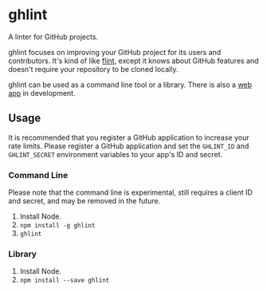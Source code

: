ghlint
======

A linter for GitHub projects.

ghlint focuses on improving your GitHub project for its users and contributors. It's kind of like [flint](https://github.com/pengwynn/flint), except it knows about GitHub features and doesn't require your repository to be cloned locally.

ghlint can be used as a command line tool or a library. There is also a [web app](https://github.com/nicolasmccurdy/ghlint-web) in development.

Usage
-----
It is recommended that you register a GitHub application to increase your rate limits. Please register a GitHub application and set the `GHLINT_ID` and `GHLINT_SECRET` environment variables to your app's ID and secret.

### Command Line
Please note that the command line is experimental, still requires a client ID and secret, and may be removed in the future.

1. Install Node.
2. `npm install -g ghlint`
3. `ghlint`

### Library
1. Install Node.
2. `npm install --save ghlint`
